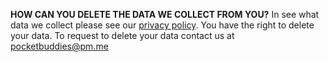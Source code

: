 **HOW CAN YOU DELETE THE DATA WE COLLECT FROM YOU?**
In see what data we collect please see our [privacy policy](https://www.mwitalemi.io/privacy.html).
You have the right to delete your data.
To request to delete your data contact us at pocketbuddies@pm.me
